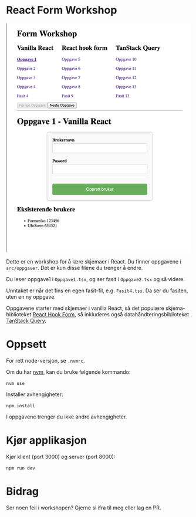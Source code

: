 # React Form Workshop

![Screenshot workshop](./react-workshop-screenshot.png)

Dette er en workshop for å lære skjemaer i React. Du finner oppgavene i `src/oppgaver`. Det er kun disse filene du trenger å endre.

Du leser oppgave1 i `Oppgave1.tsx`, og ser fasit i `Oppgave2.tsx` og så videre.

Unntaket er når det fins en egen fasit-fil, e.g. `Fasit4.tsx`. Da ser du fasiten, uten en ny oppgave.

Oppgavene starter med skjemaer i vanilla React, så det populære skjema-biblioteket [React Hook Form](https://react-hook-form.com/), så inkluderes også datahåndteringsbiblioteket [TanStack Query](https://tanstack.com/query/latest).

# Oppsett

For rett node-versjon, se `.nvmrc`.

Om du har [nvm](https://github.com/nvm-sh/nvm?tab=readme-ov-file#intro), kan du bruke følgende kommando:

```
nvm use
```

Installer avhengigheter:

```
npm install
```

I oppgavene trenger du ikke andre avhengigheter.

# Kjør applikasjon

Kjør klient (port 3000) og server (port 8000):

```
npm run dev
```

# Bidrag

Ser noen feil i workshopen? Gjerne si ifra til meg eller lag en PR.
